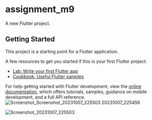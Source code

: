 # assignment_m9

A new Flutter project.

## Getting Started

This project is a starting point for a Flutter application.

A few resources to get you started if this is your first Flutter project:

- [Lab: Write your first Flutter app](https://docs.flutter.dev/get-started/codelab)
- [Cookbook: Useful Flutter samples](https://docs.flutter.dev/cookbook)

For help getting started with Flutter development, view the
[online documentation](https://docs.flutter.dev/), which offers tutorials,
samples, guidance on mobile development, and a full API reference.
![Screenshot_![Screenshot_20231007_225503](https://github.com/Minhaj-Mahim/assignment_m9/assets/144513919/0f27b33c-a473-479f-89e6-ed754572ea52)
20231007_225456](https://github.com/Minhaj-Mahim/assignment_m9/assets/144513919/6453cd38-993c-448a-90ff-05a30545e45b)


![Screenshot_20231007_225503](https://github.com/Minhaj-Mahim/assignment_m9/assets/144513919/6baa7cce-e943-4382-be76-183e844f3f09)
